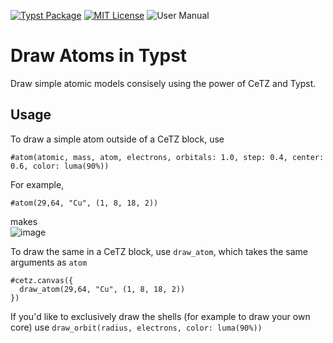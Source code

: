 [![Typst Package](https://img.shields.io/badge/dynamic/toml?url=https%3A%2F%2Fraw.githubusercontent.com%2FTypsium%2Ftypsium-atomic%2Fmain%2Ftypst.toml&query=%24.package.version&prefix=v&logo=typst&label=package&color=239DAD)](https://typst.app/universe/package/quick-cards)
[![MIT License](https://img.shields.io/badge/license-MIT-blue)](https://github.com/Typsium/typsium/blob/main/LICENSE)
![User Manual](https://img.shields.io/badge/manual-.pdf-purple)

# Draw Atoms in Typst

Draw simple atomic models consisely using the power of CeTZ and Typst.


## Usage
To draw a simple atom outside of a CeTZ block, use
```typst
#atom(atomic, mass, atom, electrons, orbitals: 1.0, step: 0.4, center: 0.6, color: luma(90%))
```

For example,
```typst
#atom(29,64, "Cu", (1, 8, 18, 2))
```
makes \
![image](https://github.com/user-attachments/assets/42e3ffb2-68d1-44dc-b8e3-039e19b1e942)

To draw the same in a CeTZ block, use ```draw_atom```, which takes the same arguments as ```atom```

```typst
#cetz.canvas({
  draw_atom(29,64, "Cu", (1, 8, 18, 2))
})
```

If you'd like to exclusively draw the shells (for example to draw your own core) use ```draw_orbit(radius, electrons, color: luma(90%))```

